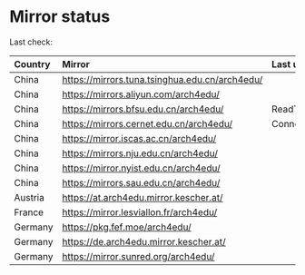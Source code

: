 <script src="./time.js"></script>
# Mirror status
Last check: <script type="text/javascript">localize(1737296336.5874422);</script>

|Country|Mirror|Last update|
|:------|:-----|:----------|
|China|https://mirrors.tuna.tsinghua.edu.cn/arch4edu/|<script type="text/javascript">localize(1737268610);</script>|
|China|https://mirrors.aliyun.com/arch4edu/|<script type="text/javascript">localize(1737268610);</script>|
|China|https://mirrors.bfsu.edu.cn/arch4edu/|ReadTimeout|
|China|https://mirrors.cernet.edu.cn/arch4edu/|ConnectionError|
|China|https://mirror.iscas.ac.cn/arch4edu/|<script type="text/javascript">localize(1737225281);</script>|
|China|https://mirrors.nju.edu.cn/arch4edu/|<script type="text/javascript">localize(1737182674);</script>|
|China|https://mirror.nyist.edu.cn/arch4edu/|<script type="text/javascript">localize(1737268610);</script>|
|China|https://mirrors.sau.edu.cn/arch4edu/|<script type="text/javascript">localize(1731653531);</script>|
|Austria|https://at.arch4edu.mirror.kescher.at/|<script type="text/javascript">localize(1737268610);</script>|
|France|https://mirror.lesviallon.fr/arch4edu/|<script type="text/javascript">localize(1737268610);</script>|
|Germany|https://pkg.fef.moe/arch4edu/|<script type="text/javascript">localize(1737268610);</script>|
|Germany|https://de.arch4edu.mirror.kescher.at/|<script type="text/javascript">localize(1737268610);</script>|
|Germany|https://mirror.sunred.org/arch4edu/|<script type="text/javascript">localize(1737268610);</script>|

<script src="./tablefilter/tablefilter.js"></script>
<script src="./table.js"></script>